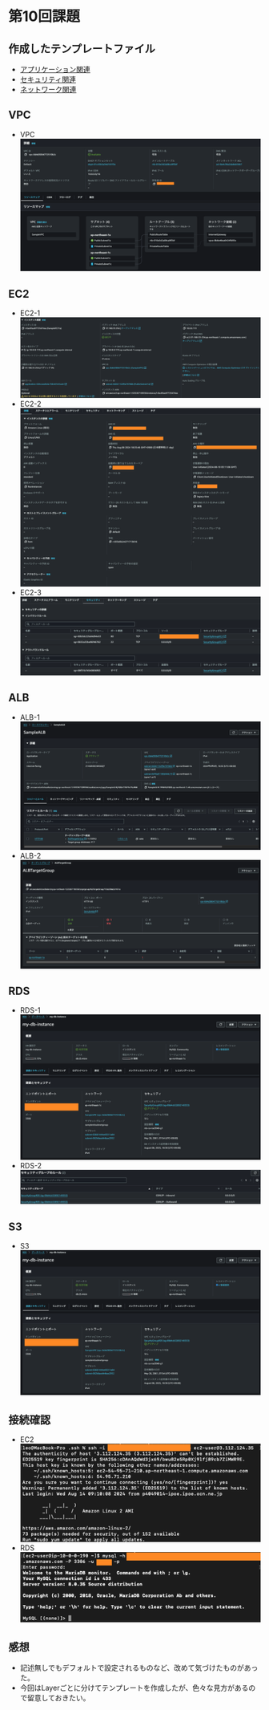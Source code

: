# 第10回課題

## 作成したテンプレートファイル
- [アプリケーション関連](Template/Application_Layer.YML)
- [セキュリティ関連](Template/Security_Layer.YML)
- [ネットワーク関連](Template/Network_Layer.YML)

## VPC
- VPC
![エビデンス](images/lecture10/VPC.png)

## EC2
- EC2-1
![エビデンス](images/lecture10/EC2_overview.png)
- EC2-2
![エビデンス](images/lecture10/EC2_detail.png)
- EC2-3
![エビデンス](images/lecture10/EC2_SecurityGroup.png)

## ALB
- ALB-1
![エビデンス](images/lecture10/ELB_overview.png)
- ALB-2
![エビデンス](images/lecture10/ELB_TargetGroup.png)

## RDS
- RDS-1
![エビデンス](images/lecture10/RDS_overview.png)
- RDS-2
![エビデンス](images/lecture10/RDS_SecurityGroup.png)

## S3
- S3
![エビデンス](images/lecture10/RDS_overview.png)

## 接続確認
- EC2
![エビデンス](images/lecture10/access_EC2.png)
- RDS
![エビデンス](images/lecture10/access_RDS.png)

## 感想
- 記述無しでもデフォルトで設定されるものなど、改めて気づけたものがあった。
- 今回はLayerごとに分けてテンプレートを作成したが、色々な見方があるので留意しておきたい。